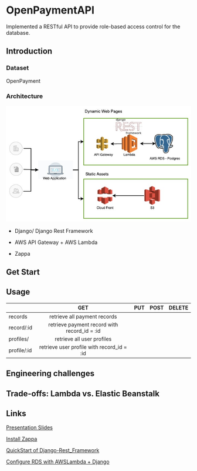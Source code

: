 # OpenPaymentAPI

Implemented a RESTful API to provide role-based access control for the database.

## Introduction

### Dataset
OpenPayment

### Architecture
![Image of architecture](https://github.com/Lavden/OpenPaymentAPI/blob/master/img/architecture.jpg)

- Django/ Django Rest Framework

- AWS API Gateway + AWS Lambda

- Zappa

## Get Start

## Usage

|               | GET           | PUT  |POST | DELETE |
| ------------- |:-------------:| -----:| -----:| -----:|
| records       | retrieve all payment records |   | | |
| record/:id    | retrieve payment record with record_id = :id |  | | |
| profiles/     | retrieve all user profiles   |     | | |
| profile/:id   | retrieve user profile with record_id = :id   |    | | |



## Engineering challenges

## Trade-offs: Lambda vs. Elastic Beanstalk

## Links
[Presentation Slides](https://docs.google.com/presentation/d/1CIblp7mv2DxjX0ypKoIAFmMNTRQMO3svQVtcke1DneY/edit?usp=sharing)

[Install Zappa](https://www.agiliq.com/blog/2019/01/complete-serverless-django/)

[QuickStart of Django-Rest_Framework](https://blog.lawrencemcdaniel.com/serve-a-django-app-from-an-aws-lambda-function/)

[Configure RDS with AWSLambda + Django](https://www.codingforentrepreneurs.com/blog/rds-database-serverless-django-zappa-aws-lambda)

